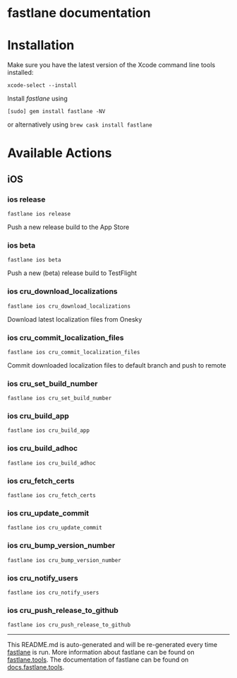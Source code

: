 fastlane documentation
================
# Installation

Make sure you have the latest version of the Xcode command line tools installed:

```
xcode-select --install
```

Install _fastlane_ using
```
[sudo] gem install fastlane -NV
```
or alternatively using `brew cask install fastlane`

# Available Actions
## iOS
### ios release
```
fastlane ios release
```
Push a new release build to the App Store
### ios beta
```
fastlane ios beta
```
Push a new (beta) release build to TestFlight
### ios cru_download_localizations
```
fastlane ios cru_download_localizations
```
Download latest localization files from Onesky
### ios cru_commit_localization_files
```
fastlane ios cru_commit_localization_files
```
Commit downloaded localization files to default branch and push to remote
### ios cru_set_build_number
```
fastlane ios cru_set_build_number
```

### ios cru_build_app
```
fastlane ios cru_build_app
```

### ios cru_build_adhoc
```
fastlane ios cru_build_adhoc
```

### ios cru_fetch_certs
```
fastlane ios cru_fetch_certs
```

### ios cru_update_commit
```
fastlane ios cru_update_commit
```

### ios cru_bump_version_number
```
fastlane ios cru_bump_version_number
```

### ios cru_notify_users
```
fastlane ios cru_notify_users
```

### ios cru_push_release_to_github
```
fastlane ios cru_push_release_to_github
```


----

This README.md is auto-generated and will be re-generated every time [fastlane](https://fastlane.tools) is run.
More information about fastlane can be found on [fastlane.tools](https://fastlane.tools).
The documentation of fastlane can be found on [docs.fastlane.tools](https://docs.fastlane.tools).
